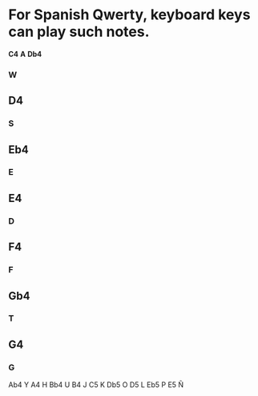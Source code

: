 # For Spanish Qwerty, keyboard keys can play such notes.

__C4__
**A**
__Db4__
### W
## D4
### S
## Eb4
### E
## E4
### D
## F4
### F
## Gb4
### T
## G4
### G
Ab4		Y
A4		H
Bb4		U
B4		J
C5		K
Db5		O
D5		L
Eb5		P
E5		Ñ
